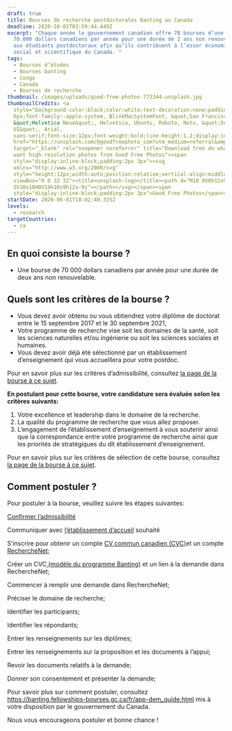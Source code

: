```yaml
---
draft: true
title: Bourses de recherche postdoctorales Banting au Canada
deadline: 2020-10-01T03:59:44.449Z
excerpt: "Chaque année le gouvernement canadien offre 70 bourses d’une valeur de
  70.000 dollars canadiens par année pour une durée de 2 ans non renouvelable
  aux étudiants postdoctoraux afin qu’ils contribuent à l’essor économique,
  social et scientifique du Canada. "
tags:
  - Bourses d’études
  - Bourses banting
  - Congo
  - Canada
  - Bourses de recherche
thumbnail: /images/uploads/good-free-photos-773344-unsplash.jpg
thumbnailCredits: <a
  style="background-color:black;color:white;text-decoration:none;padding:4px
  6px;font-family:-apple-system, BlinkMacSystemFont, &quot;San Francisco&quot;,
  &quot;Helvetica Neue&quot;, Helvetica, Ubuntu, Roboto, Noto, &quot;Segoe
  UI&quot;, Arial,
  sans-serif;font-size:12px;font-weight:bold;line-height:1.2;display:inline-block;border-radius:3px"
  href="https://unsplash.com/@goodfreephoto_com?utm_medium=referral&amp;utm_campaign=photographer-credit&amp;utm_content=creditBadge"
  target="_blank" rel="noopener noreferrer" title="Download free do whatever you
  want high-resolution photos from Good Free Photos"><span
  style="display:inline-block;padding:2px 3px"><svg
  xmlns="http://www.w3.org/2000/svg"
  style="height:12px;width:auto;position:relative;vertical-align:middle;top:-2px;fill:white"
  viewBox="0 0 32 32"><title>unsplash-logo</title><path d="M10 9V0h12v9H10zm12
  5h10v18H0V14h10v9h12v-9z"></path></svg></span><span
  style="display:inline-block;padding:2px 3px">Good Free Photos</span></a>
startDate: 2020-06-01T18:02:40.315Z
levels:
  - research
targetCountries:
  - ca
---
```

## En quoi consiste la bourse ?

* Une bourse de 70 000 dollars canadiens par année pour une durée de deux ans non renouvelable.

## Quels sont les critères de la bourse ?

* Vous devez avoir obtenu ou vous obtiendrez votre diplôme de doctorat entre le 15 septembre 2017 et le 30 septembre 2021,
* Votre programme de recherche vise soit les domaines de la santé, soit les sciences naturelles et/ou ingénierie ou soit les sciences sociales et humaines.
* Vous devez avoir déjà été sélectionné par un établissement d’enseignement qui vous accueillera pour votre postdoc.

Pour en savoir plus sur les critères d’admissibilité, consultez <a href="http://banting.fellowships-bourses.gc.ca/fr/app-dem_elig-adm.html" target="_blank" rel="nofollow noopener">la page de la bourse à ce sujet</a>.

**En postulant pour cette bourse, votre candidature sera évaluée selon les critères suivants:**

1. Votre excellence et leadership dans le domaine de la recherche.
2. La qualité du programme de recherche que vous allez proposer.
3. L’engagement de l’établissement d’enseignement à vous soutenir ainsi que la correspondance entre votre programme de recherche ainsi que les priorités de stratégiques du dit établissement d’enseignement.

Pour en savoir plus sur les critères de sélection de cette bourse, consultez <a href="http://banting.fellowships-bourses.gc.ca/fr/rev-eval_overview-apercu.html" target="_blank" rel="nofollow noopener">la page de la bourse à ce sujet</a>.

## Comment postuler ?

Pour postuler à la bourse, veuillez suivre les étapes suivantes:

[Confirmer l’admissibilité](https://banting.fellowships-bourses.gc.ca/fr/app-dem_elig-adm.html)

Communiquer avec [l’établissement d’accueil](https://www.univcan.ca/) souhaité

S’inscrire pour obtenir un compte [CV commun canadien  (CVC)](https://ccv-cvc.ca/indexresearcher-fra.frm)et un compte [RechercheNet](https://www.researchnet-recherchenet.ca/rnr16/LoginServlet?language=F);

Créer un CVC[ (modèle du programme Banting)](https://ccv-cvc.ca/indexresearcher-fra.frm) et un lien à la demande dans RechercheNet;

Commencer à remplir une demande dans RechercheNet;

Préciser le domaine de recherche;

Identifier les participants;

Identifier les répondants;

Entrer les renseignements sur les diplômes;

Entrer les renseignements sur la proposition et les documents à l’appui;

Revoir les documents relatifs à la demande;

Donner son consentement et présenter la demande;

Pour savoir plus sur comment postuler, consultez <https://banting.fellowships-bourses.gc.ca/fr/app-dem_guide.html> mis à votre disposition par le gouvernement du Canada.

Nous vous encourageons  postuler et bonne chance !